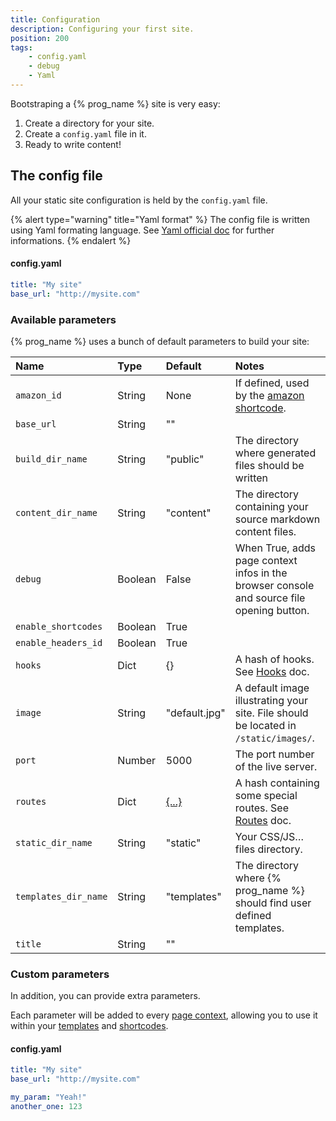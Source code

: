 ```yaml
---
title: Configuration
description: Configuring your first site.
position: 200
tags:
    - config.yaml
    - debug
    - Yaml
---
```


Bootstraping a {% prog_name %} site is very easy:

1. Create a directory for your site.
2. Create a `config.yaml` file in it.
3. Ready to write content!

## The config file

All your static site configuration is held by the `config.yaml` file.

{% alert type="warning" title="Yaml format" %}
    The config file is written using Yaml formating language. See [Yaml official doc](http://yaml.org/) for further informations.
{% endalert %}

#### config.yaml

```yaml
title: "My site"
base_url: "http://mysite.com"
```

### Available parameters

{% prog_name %} uses a bunch of default parameters to build your site:

| Name                 | Type    | Default                         | Notes                                                                                     |
|:---------------------|:--------|:--------------------------------|:------------------------------------------------------------------------------------------|
| `amazon_id`          | String  | None                            | If defined, used by the [amazon shortcode](/templates/shortcodes/#amazon).                |
| `base_url`           | String  | ""                              |                                                                                           |
| `build_dir_name`     | String  | "public"                        | The directory where generated files should be written                                     |
| `content_dir_name`   | String  | "content"                       | The directory containing your source markdown content files.                              |
| `debug`              | Boolean | False                           | When True, adds page context infos in the browser console and source file opening button. |
| `enable_shortcodes`  | Boolean | True                            |                                                                                           |
| `enable_headers_id`  | Boolean | True                            |                                                                                           |
| `hooks`              | Dict    | {}                              | A hash of hooks. See [Hooks](/build-process/hooks/) doc.                                  |
| `image`              | String  | "default.jpg"                   | A default image illustrating your site. File should be located in `/static/images/`.      |
| `port`               | Number  | 5000                            | The port number of the live server.                                                       |
| `routes`             | Dict    | [{...}](/build-process/routes/) | A hash containing some special routes. See [Routes](/build-process/routes/) doc.          |
| `static_dir_name`    | String  | "static"                        | Your CSS/JS… files directory.                                                             |
| `templates_dir_name` | String  | "templates"                     | The directory where {% prog_name %} should find user defined templates.                   |
| `title`              | String  | ""                              |                                                                                           |


### Custom parameters

In addition, you can provide extra parameters.

Each parameter will be added to every [page context](/templates/data/), allowing you to use it within your [templates](/templates/) and [shortcodes](/templates/shortcodes/).


#### config.yaml

```yaml
title: "My site"
base_url: "http://mysite.com"

my_param: "Yeah!"
another_one: 123
```

